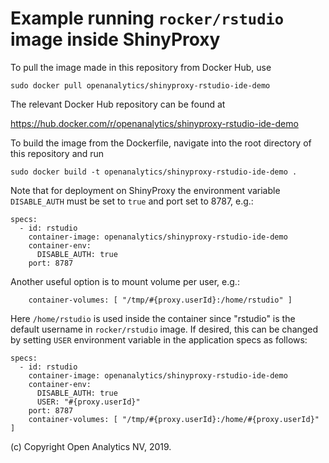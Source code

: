 # Example running `rocker/rstudio` image inside ShinyProxy 

To pull the image made in this repository from Docker Hub, use

```
sudo docker pull openanalytics/shinyproxy-rstudio-ide-demo
```

The relevant Docker Hub repository can be found at

https://hub.docker.com/r/openanalytics/shinyproxy-rstudio-ide-demo

To build the image from the Dockerfile, navigate into the root directory of this repository and run

```
sudo docker build -t openanalytics/shinyproxy-rstudio-ide-demo .
```

Note that for deployment on ShinyProxy the environment variable `DISABLE_AUTH` must be set to `true` and port set to 8787, e.g.:

```
specs:
  - id: rstudio
    container-image: openanalytics/shinyproxy-rstudio-ide-demo
    container-env:
      DISABLE_AUTH: true
    port: 8787
```

Another useful option is to mount volume per user, e.g.:
```
    container-volumes: [ "/tmp/#{proxy.userId}:/home/rstudio" ]
```

Here `/home/rstudio` is used inside the container since "rstudio" is the default username in `rocker/rstudio` image. 
If desired, this can be changed by setting `USER` environment variable in the application specs as follows:
```
specs:
  - id: rstudio
    container-image: openanalytics/shinyproxy-rstudio-ide-demo
    container-env:
      DISABLE_AUTH: true
      USER: "#{proxy.userId}"
    port: 8787
    container-volumes: [ "/tmp/#{proxy.userId}:/home/#{proxy.userId}" ]
```

(c) Copyright Open Analytics NV, 2019.